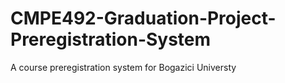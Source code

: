 # CMPE492-Graduation-Project-Preregistration-System
A course preregistration system for Bogazici Universty
